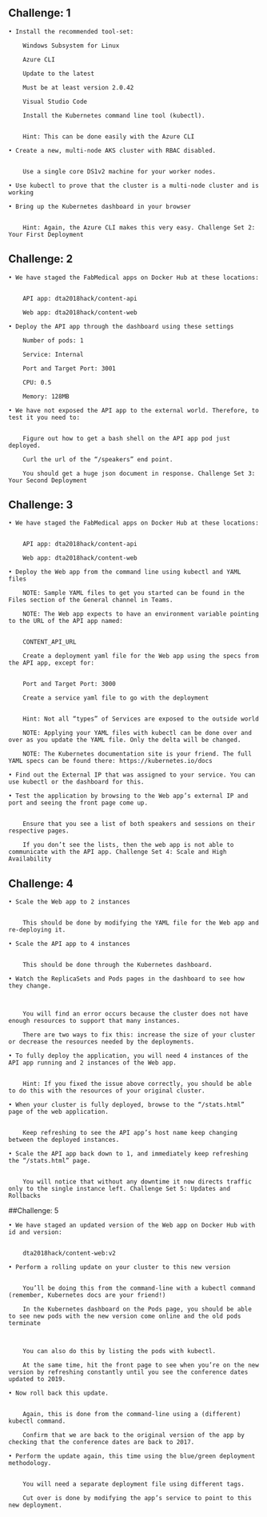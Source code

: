 
## Challenge: 1


	• Install the recommended tool-set:

		Windows Subsystem for Linux

		Azure CLI

		Update to the latest

		Must be at least version 2.0.42

		Visual Studio Code

		Install the Kubernetes command line tool (kubectl).


		Hint: This can be done easily with the Azure CLI

	• Create a new, multi-node AKS cluster with RBAC disabled.


		Use a single core DS1v2 machine for your worker nodes.

	• Use kubectl to prove that the cluster is a multi-node cluster and is working

	• Bring up the Kubernetes dashboard in your browser


		Hint: Again, the Azure CLI makes this very easy. Challenge Set 2: Your First Deployment

## Challenge: 2

	• We have staged the FabMedical apps on Docker Hub at these locations:


		API app: dta2018hack/content-api

		Web app: dta2018hack/content-web

	• Deploy the API app through the dashboard using these settings

		Number of pods: 1

		Service: Internal

		Port and Target Port: 3001

		CPU: 0.5

		Memory: 128MB

	• We have not exposed the API app to the external world. Therefore, to test it you need to:


		Figure out how to get a bash shell on the API app pod just deployed.

		Curl the url of the “/speakers” end point.

		You should get a huge json document in response. Challenge Set 3: Your Second Deployment


## Challenge: 3

	• We have staged the FabMedical apps on Docker Hub at these locations:


		API app: dta2018hack/content-api

		Web app: dta2018hack/content-web

	• Deploy the Web app from the command line using kubectl and YAML files

		NOTE: Sample YAML files to get you started can be found in the Files section of the General channel in Teams.

		NOTE: The Web app expects to have an environment variable pointing to the URL of the API app named:


		CONTENT_API_URL

		Create a deployment yaml file for the Web app using the specs from the API app, except for:


		Port and Target Port: 3000

		Create a service yaml file to go with the deployment


		Hint: Not all “types” of Services are exposed to the outside world

		NOTE: Applying your YAML files with kubectl can be done over and over as you update the YAML file. Only the delta will be changed.

		NOTE: The Kubernetes documentation site is your friend. The full YAML specs can be found there: https://kubernetes.io/docs

	• Find out the External IP that was assigned to your service. You can use kubectl or the dashboard for this.

	• Test the application by browsing to the Web app’s external IP and port and seeing the front page come up.


		Ensure that you see a list of both speakers and sessions on their respective pages.

		If you don’t see the lists, then the web app is not able to communicate with the API app. Challenge Set 4: Scale and High Availability

## Challenge: 4

	• Scale the Web app to 2 instances


		This should be done by modifying the YAML file for the Web app and re-deploying it.

	• Scale the API app to 4 instances


		This should be done through the Kubernetes dashboard.

	• Watch the ReplicaSets and Pods pages in the dashboard to see how they change.



		You will find an error occurs because the cluster does not have enough resources to support that many instances.

		There are two ways to fix this: increase the size of your cluster or decrease the resources needed by the deployments.

	• To fully deploy the application, you will need 4 instances of the API app running and 2 instances of the Web app.


		Hint: If you fixed the issue above correctly, you should be able to do this with the resources of your original cluster.

	• When your cluster is fully deployed, browse to the “/stats.html” page of the web application.


		Keep refreshing to see the API app’s host name keep changing between the deployed instances.

	• Scale the API app back down to 1, and immediately keep refreshing the “/stats.html” page.


		You will notice that without any downtime it now directs traffic only to the single instance left. Challenge Set 5: Updates and Rollbacks

##Challenge: 5

	• We have staged an updated version of the Web app on Docker Hub with id and version:


		dta2018hack/content-web:v2

	• Perform a rolling update on your cluster to this new version


		You’ll be doing this from the command-line with a kubectl command (remember, Kubernetes docs are your friend!)

		In the Kubernetes dashboard on the Pods page, you should be able to see new pods with the new version come online and the old pods terminate



		You can also do this by listing the pods with kubectl.

		At the same time, hit the front page to see when you’re on the new version by refreshing constantly until you see the conference dates updated to 2019.

	• Now roll back this update.


		Again, this is done from the command-line using a (different) kubectl command.

		Confirm that we are back to the original version of the app by checking that the conference dates are back to 2017.

	• Perform the update again, this time using the blue/green deployment methodology.


		You will need a separate deployment file using different tags.

		Cut over is done by modifying the app’s service to point to this new deployment.
